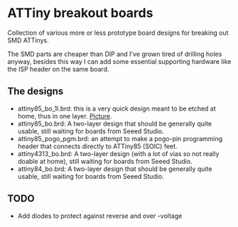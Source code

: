 # ATTiny breakout boards

Collection of various more or less prototype board designs for breaking
out SMD ATTinys.

The SMD parts are cheaper than DIP and I've grown tired of drilling holes
anyway, besides this way I can add some essential supporting hardware like
the ISP header on the same board.

## The designs

  - attiny85_bo_1l.brd: this is a very quick design meant to be etched at home, thus in one layer. [Picture](https://picasaweb.google.com/117987945710555324615/Photoblog#5775454542780799554).
  - attiny85_bo.brd: A two-layer design that should be generally quite usable, still waiting for boards from Seeed Studio.
  - attiny85_pogo_pgm.brd: an attempt to make a pogo-pin programming header that connects directly to ATTiny85 (SOIC) feet.
  - attiny4313_bo.brd: A two-layer design (with a lot of vias so not really doable at home), still waiting for boards from Seeed Studio.
  - attiny84_bo.brd: A two-layer design that should be generally quite usable, still waiting for boards from Seeed Studio.

## TODO

  - Add diodes to protect against reverse and over -voltage
